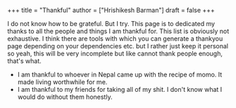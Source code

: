 +++
title = "Thankful"
author = ["Hrishikesh Barman"]
draft = false
+++

I do not know how to be grateful. But I try. This page is to dedicated my thanks to all the people and things I am thankful for. This list is obviously not exhaustive. I think there are tools with which you can generate a thankyou page depending on your dependencies etc. but I rather just keep it personal so yeah, this will be very incomplete but like cannot thank people enough, that's what.

-   I am thankful to whoever in Nepal came up with the recipe of momo. It made living worthwhile for me.
-   I am thankful to my friends for taking all of my shit. I don't know what I would do without them honestly.
